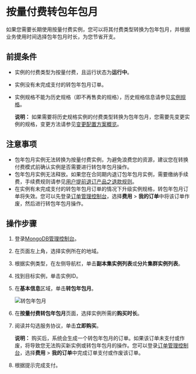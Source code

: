 # 按量付费转包年包月

如果您需要长期使用按量付费实例，您可以将其付费类型转换为包年包月，并根据业务使用时间选择包年包月时长，为您节省开支。

## 前提条件

-   实例的付费类型为按量付费，且运行状态为**运行中**。
-   实例没有未完成支付的转包年包月订单。
-   实例规格不能为历史规格（即不再售卖的规格），历史规格信息请参见[实例规格](/cn.zh-CN/产品简介/实例规格表.md)。

    **说明：** 如果需要将历史规格实例的付费类型转换为包年包月，您需要先变更实例的规格，变更方法请参见[变更配置方案概览](/cn.zh-CN/用户指南/实例管理/变更实例配置/变更配置方案概览.md)。


## 注意事项

-   包年包月实例无法转换为按量付费实例，为避免浪费您的资源，建议您在转换付费模式前确认实例是否需要进行转包年包月操作。
-   包年包月实例无法释放。如果您在合同期内退订包年包月实例，需要缴纳手续费，手续费规则请参见[用户提前退订产品之退款规则](https://help.aliyun.com/document_detail/37096.html)。
-   在实例有未完成支付的转包年包月订单的情况下升级实例规格，转包年包月订单将失效。您可以先登录[订单管理控制台](https://expense.console.aliyun.com/#/order/list/)，选择**费用** \> **我的订单**中将该订单作废，然后进行转包年包月操作。

## 操作步骤

1.  登录[MongoDB管理控制台](https://mongodb.console.aliyun.com/)。
2.  在页面左上角，选择实例所在的地域。
3.  根据实例类型，在左侧导航栏，单击**副本集实例列表**或**分片集群实例列表**。
4.  找到目标实例，单击实例ID。
5.  在**基本信息**区域，单击**转包年包月**。

    ![转包年包月](https://static-aliyun-doc.oss-accelerate.aliyuncs.com/assets/img/zh-CN/3033717751/p14324.png)

6.  在**按量付费转包年包月**页面，选择实例所需的**购买时长**。
7.  阅读并勾选服务协议，单击**立即购买**。

    **说明：** 购买后，系统会生成一个转包年包月的订单。如果该订单未支付或作废，将导致您无法购买新实例或转包年包月的操作。您可以登录[订单管理控制台](https://expense.console.aliyun.com/#/order/list/)，选择**费用** \> **我的订单**中完成订单支付或作废该订单。

8.  根据提示完成支付。

